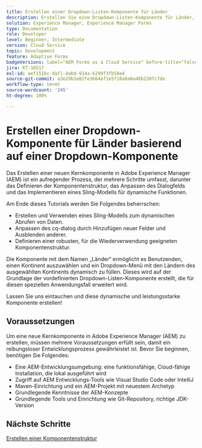 ```yaml
---
title: Erstellen einer Dropdown-Listen-Komponente für Länder
description: Erstellen Sie eine Dropdown-Listen-Komponente für Länder, basierend auf einer AEM Forms-Dropdown-Kernkomponente.
solution: Experience Manager, Experience Manager Forms
type: Documentation
role: Developer
level: Beginner, Intermediate
version: Cloud Service
topic: Development
feature: Adaptive Forms
badgeVersions: label="AEM Forms as a Cloud Service" before-title="false"
jira: KT-16517
exl-id: aef151bc-daf1-4abd-914a-6299f3fb58e4
source-git-commit: a3e29b1e02fe3664af1e5718a8a0a48b2307c7de
workflow-type: tm+mt
source-wordcount: '245'
ht-degree: 100%

---
```


# Erstellen einer Dropdown-Komponente für Länder basierend auf einer Dropdown-Komponente

Das Erstellen einer neuen Kernkomponente in Adobe Experience Manager (AEM) ist ein aufregender Prozess, der mehrere Schritte umfasst, darunter das Definieren der Komponentenstruktur, das Anpassen des Dialogfelds und das Implementieren eines Sling-Modells für dynamische Funktionen.

Am Ende dieses Tutorials werden Sie Folgendes beherrschen:

* Erstellen und Verwenden eines Sling-Modells zum dynamischen Abrufen von Daten.
* Anpassen des cq-dialog durch Hinzufügen neuer Felder und Ausblenden anderer.
* Definieren einer robusten, für die Wiederverwendung geeigneten Komponentenstruktur.

Die Komponente mit dem Namen „Länder“ ermöglicht es Benutzenden, einen Kontinent auszuwählen und ein Dropdown-Menü mit den Ländern des ausgewählten Kontinents dynamisch zu füllen. Dieses wird auf der Grundlage der vordefinierten Dropdown-Listen-Komponente erstellt, die für diesen speziellen Anwendungsfall erweitert wird.

Lassen Sie uns eintauchen und diese dynamische und leistungsstarke Komponente erstellen!

## Voraussetzungen

Um eine neue Kernkomponente in Adobe Experience Manager (AEM) zu erstellen, müssen mehrere Voraussetzungen erfüllt sein, damit ein reibungsloser Entwicklungsprozess gewährleistet ist. Bevor Sie beginnen, benötigen Sie Folgendes:

* Eine AEM-Entwicklungsumgebung: eine funktionsfähige, Cloud-fähige Installation, die lokal ausgeführt wird
* Zugriff auf AEM Entwicklungs-Tools wie Visual Studio Code oder IntelliJ
* Maven-Einrichtung und ein AEM-Projekt mit neuestem Archetyp
* Grundlegende Kenntnisse der AEM-Konzepte
* Grundlegende Tools und Einrichtung wie Git-Repository, richtige JDK-Version


## Nächste Schritte

[Erstellen einer Komponentenstruktur](./component.md)
